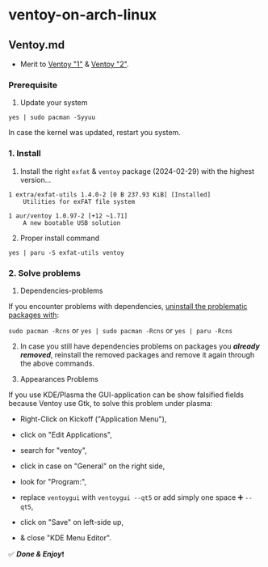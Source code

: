 # ventoy-on-arch-linux
## Ventoy.md
* Merit to [Ventoy "1"](https://www.ventoy.net/en/doc_start.html) & [Ventoy "2"](https://www.ventoy.net/en/doc_linux_gui.html).

### Prerequisite
1. Update your system

```
yes | sudo pacman -Syyuu

```

In case the kernel was updated, restart you system.

### 1. Install
1. Install the right `exfat` & `ventoy` package (2024-02-29) with the highest version...
```
1 extra/exfat-utils 1.4.0-2 [0 B 237.93 KiB] [Installed]
    Utilities for exFAT file system

1 aur/ventoy 1.0.97-2 [+12 ~1.71]
    A new bootable USB solution

```

2. Proper install command

```
yes | paru -S exfat-utils ventoy

```

### 2. Solve problems

1. Dependencies-problems

If you encounter problems with dependencies, [uninstall the problematic packages with](https://linuxhint.com/remove_package_dependencies_pacman_arch_linux/):

`sudo pacman -Rcns` or `yes | sudo pacman -Rcns` or `yes | paru -Rcns`

2. In case you still have dependencies problems on packages you ***already removed***, reinstall the removed packages and remove it again through the above commands.

3. Appearances Problems

If you use KDE/Plasma the GUI-application can be show falsified fields because Ventoy use Gtk, to solve this problem under plasma:

* Right-Click on Kickoff ("Application Menu"),

* click on "Edit Applications",

* search for "ventoy",

* click in case on "General" on the right side,

* look for "Program:",

* replace `ventoygui` with `ventoygui --qt5` or add simply one space ➕ `--qt5`,

* click  on "Save" on left-side up,

* & close "KDE Menu Editor".


✅ ***Done & Enjoy***❗️

